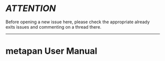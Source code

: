 # ***ATTENTION***

Before opening a new issue here, please check the appropriate already exits issues and commenting on a thread there.

----

# metapan User Manual
